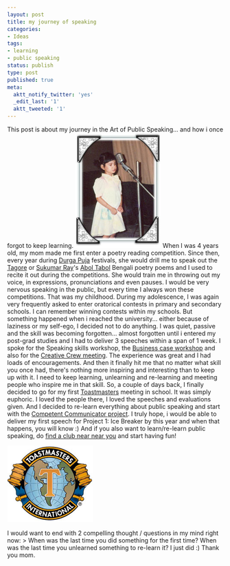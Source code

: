 ```yaml
---
layout: post
title: my journey of speaking
categories:
- Ideas
tags:
- learning
- public speaking
status: publish
type: post
published: true
meta:
  aktt_notify_twitter: 'yes'
  _edit_last: '1'
  aktt_tweeted: '1'
---
```

This post is about my journey in the Art of Public Speaking... and how i once forgot to keep learning. ![](/img/recitation-childhood.jpg "recitation-childhood") When I was 4 years old, my mom made me first enter a poetry reading competition. Since then, every year during [Durga Puja](http://en.wikipedia.org/wiki/Durga_Puja) festivals, she would drill me to speak out the [Tagore](http://en.wikipedia.org/wiki/Rabindranath_Tagore) or [Sukumar Ray](http://en.wikipedia.org/wiki/Sukumar_Ray)'s [Abol Tabol](http://en.wikipedia.org/wiki/Abol_Tabol) Bengali poetry poems and I used to recite it out during the competitions. She would train me in throwing out my voice, in expressions, pronunciations and even pauses. I would be very nervous speaking in the public, but every time I always won these competitions. That was my childhood. During my adolescence, I was again very frequently asked to enter oratorical contests in primary and secondary schools. I can remember winning contests within my schools. But something happened when i reached the university... either because of laziness or my self-ego, I decided not to do anything. I was quiet, passive and the skill was becoming forgotten... almost forgotten until i entered my post-grad studies and I had to deliver 3 speeches within a span of 1 week. I spoke for the Speaking skills workshop, the [Business case workshop](/as/) and also for the [Creative Crew meeting](/colors-of-the-sky/). The experience was great and I had loads of encouragements. And then it finally hit me that no matter what skill you once had, there's nothing more inspiring and interesting than to keep up with it. I need to keep learning, unlearning and re-learning and meeting people who inspire me in that skill. So, a couple of days back, I finally decided to go for my first [Toastmasters](http://www.toastmasters.org/) meeting in school. It was simply euphoric. I loved the people there, I loved the speeches and evaluations given. And I decided to re-learn everything about public speaking and start with the [Competent Communicator project](http://www.toastmasters.org/MainMenuCategories/WhatisToastmasters/CommunicationandLeadershipTraining.aspx). I truly hope, i would be able to deliver my first speech for Project 1: Ice Breaker by this year and when that happens, you will know :) And if you also want to learn/re-learn public speaking, do [find a club near near you](http://reports.toastmasters.org/findaclub/) and start having fun!

![](/img/ToastmastersLogo.jpg "ToastmastersLogo")

I would want to end with 2 compelling thought / questions in my mind right now: > When was the last time you did something for the first time? When was the last time you unlearned something to re-learn it?
I just did :) Thank you mom.
